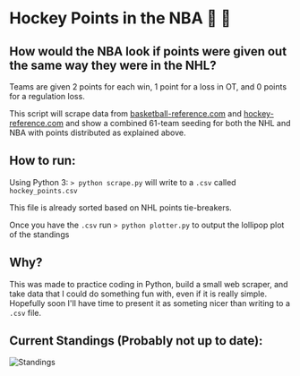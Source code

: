 Hockey Points in the NBA :ice_hockey: :basketball:
========================

How would the NBA look if points were given out the same way they were in the NHL?
----------------------------------------------------------------------------------

Teams are given 2 points for each win, 1 point for a loss in OT, and 0 points for a regulation loss.

This script will scrape data from [basketball-reference.com](https://www.basketball-reference.com) and [hockey-reference.com](https://www.hockey-reference.com) and show a combined 61-team seeding for both the NHL and NBA with points distributed as explained above.

How to run:
-----------

Using Python 3:
`> python scrape.py` will write to a `.csv` called `hockey_points.csv`

This file is already sorted based on NHL points tie-breakers.

Once you have the `.csv` run `> python plotter.py` to output the lollipop plot of the standings

Why?
----
This was made to practice coding in Python, build a small web scraper, and take data that I could do something fun with, even if it is really simple. Hopefully soon I'll have time to present it as someting nicer than writing to a `.csv` file.

Current Standings (Probably not up to date):
--------------------------------------------
![Standings](https://i.ibb.co/TRrtj1F/standings.png "NBA + NHL Combined Standings")